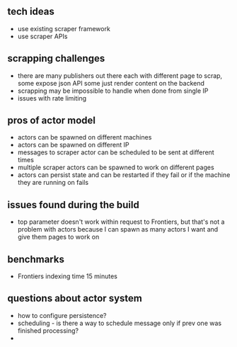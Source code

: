 ## tech ideas

- use existing scraper framework 
- use scraper APIs

## scrapping challenges

- there are many publishers out there each with different page to scrap, some expose json API some just render content on the backend
- scrapping may be impossible to handle when done from single IP
- issues with rate limiting 

## pros of actor model

- actors can be spawned on different machines
- actors can be spawned on different IP
- messages to scraper actor can be scheduled to be sent at different times
- multiple scraper actors can be spawned to work on different pages 
- actors can persist state and can be restarted if they fail or if the machine they are running on fails

## issues found during the build

- top parameter doesn't work within request to Frontiers, but that's not a problem with actors because I can spawn as many actors I want and give them pages to work on

## benchmarks

- Frontiers indexing time 15 minutes

## questions about actor system

- how to configure persistence?
- scheduling - is there a way to schedule message only if prev one was finished processing?
- 